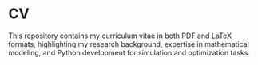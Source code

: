 # CV
This repository contains my curriculum vitae in both PDF and LaTeX formats, highlighting my research background, expertise in mathematical modeling, and Python development for simulation and optimization tasks.
